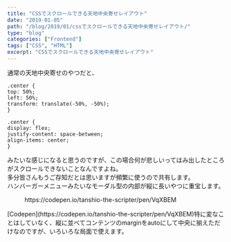```yaml
---
title: "CSSでスクロールできる天地中央寄せレイアウト"
date: "2019-01-05"
path: "/blog/2019/01/cssでスクロールできる天地中央寄せレイアウト/"
type: "blog"
categories: ["Frontend"]
tags: ["CSS", "HTML"]
excerpt: "CSSでスクロールできる天地中央寄せレイアウト"
---
```


<!-- wp:paragraph -->通常の天地中央寄せのやつだと、

    .center {
    top: 50%;
    left: 50%;
    transform: translate(-50%, -50%);
    }

    .center {
    display: flex;
    justify-content: space-between;
    align-items: center;
    }

みたいな感じになると思うのですが、この場合何が悲しいってはみ出したところがスクロールできないことなんですよね。  
多分皆さんもうご存知だとは思いますが頻繁に使うので共有します。  
ハンバーガーメニューみたいなモーダル型の内部が縦に長いやつに重宝します。

<figure class="wp-block-embed is-type-rich is-provider-codepen"><div class="wp-block-embed__wrapper"> https://codepen.io/tanshio-the-scripter/pen/VqXBEM </div></figure>[Codepen](https://codepen.io/tanshio-the-scripter/pen/VqXBEM)特に変なことはしていなく、縦に並べてコンテンツのmarginをautoにして中央に揃えただけなのですが、いろいろな局面で使えます。
